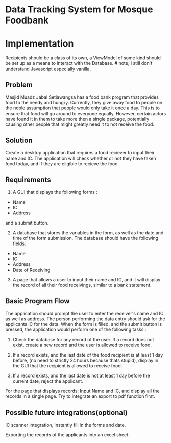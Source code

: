 # Data Tracking System for Mosque Foodbank

# Implementation
Recipients should be a class of its own, a ViewModel of some kind should be set up as a means to interact with the Database. # note, I still don't understand Javascript especially vanilla.

## Problem

Masjid Muadz Jabal Setiawangsa has a food bank program that provides food to the needy and hungry. Currently, they give away food to people on the noble assumption that people would only take it once a day. This is to ensure that food will go around to everyone equally. However, certain actors have found it in them to take more then a single package, potentially causing other people that might greatly need it to not receive the food.

## Solution

Create a desktop application that requires a food reciever to input their name and IC.
The application will check whether or not they have taken food today, and if they are eligible to recieve the food.

## Requirements

1) A GUI that displays the following forms :
 - Name
 - IC
 - Address

and a submit button.
 
 2) A database that stores the variables in the form, as well as the date and time of the form submission. The database should have the following fields:
 - Name
 - IC 
 - Address
 - Date of Receiving
 
3) A page that allows a user to input their name and IC, and it will display the record of all their food receivings, similar to a bank statement.


## Basic Program Flow

The application should prompt the user to enter the receiver's name and IC, as well as address. The person performing the data entry should ask for the applicants IC for the data. When the form is filled, and the submit button is pressed, the application would perform one of the following tasks :

1) Check the database for any record of the user. If a record does not exist, create a new record and the user is allowed to receive food.


2) If a record exists, and the last date of the food recipient is at least 1 day before, (no need to strictly 24 hours because thats stupid), display in the GUI that the recipient is allowed to receive food.

3) If a record exists, and the last date is not at least 1 day before the current date, reject the applicant.

For the page that displays records:
Input Name and IC, and display all the records in a single page. Try to integrate an export to pdf function first.


## Possible future integrations(optional)

IC scanner integration, instantly fill in the forms and date.

Exporting the records of the applicants into an excel sheet.
